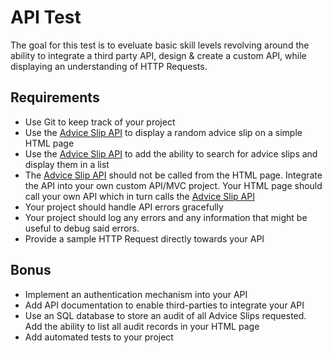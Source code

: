 # API Test
The goal for this test is to eveluate basic skill levels revolving around the ability to integrate a third party API, design & create a custom API, while displaying an understanding of HTTP Requests.

## Requirements
- Use Git to keep track of your project
- Use the [Advice Slip API](https://api.adviceslip.com/) to display a random advice slip on a simple HTML page
- Use the [Advice Slip API](https://api.adviceslip.com/) to add the ability to search for advice slips and display them in a list
- The [Advice Slip API](https://api.adviceslip.com/) should not be called from the HTML page. Integrate the API into your own custom API/MVC project. Your HTML page should call your own API which in turn calls the [Advice Slip API](https://api.adviceslip.com/)
- Your project should handle API errors gracefully
- Your project should log any errors and any information that might be useful to debug said errors.
- Provide a sample HTTP Request directly towards your API

## Bonus
- Implement an authentication mechanism into your API
- Add API documentation to enable third-parties to integrate your API
- Use an SQL database to store an audit of all Advice Slips requested. Add the ability to list all audit records in your HTML page
- Add automated tests to your project